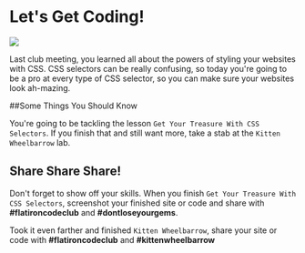 # Let's Get Coding!

<img src="https://s3.amazonaws.com/after-school-assets/typing-fast.gif">

Last club meeting, you learned all about the powers of styling your websites with CSS. CSS selectors can be really confusing, so today you're going to be a pro at every type of CSS selector, so you can make sure your websites look ah-mazing. 

##Some Things You Should Know

You're going to be tackling the lesson `Get Your Treasure With CSS Selectors`. If you finish that and still want more, take a stab at the `Kitten Wheelbarrow` lab.

## Share Share Share!

Don't forget to show off your skills. When you finish `Get Your Treasure With CSS Selectors`, screenshot your finished site or code and share with **\#flatironcodeclub** and **\#dontloseyourgems**.

Took it even farther and finished `Kitten Wheelbarrow`, share your site or code with **\#flatironcodeclub** and **\#kittenwheelbarrow**

